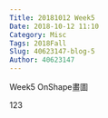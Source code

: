 ```yaml
---
Title: 20181012 Week5
Date: 2018-10-12 11:10
Category: Misc
Tags: 2018Fall
Slug: 40623147-blog-5
Author: 40623147
---
```


Week5 OnShape畫圖

<!-- PELICAN_END_SUMMARY -->

123